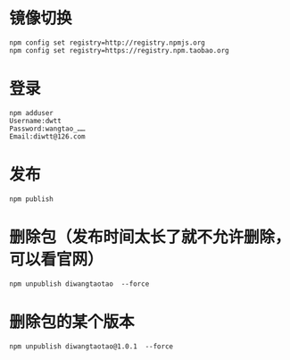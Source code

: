 # 镜像切换

```
npm config set registry=http://registry.npmjs.org
npm config set registry=https://registry.npm.taobao.org
```

# 登录

```
npm adduser
Username:dwtt
Password:wangtao_……
Email:diwtt@126.com
```

# 发布

```
npm publish
```

# 删除包（发布时间太长了就不允许删除，可以看官网）

```
npm unpublish diwangtaotao  --force
```

# 删除包的某个版本

```
npm unpublish diwangtaotao@1.0.1  --force
```
